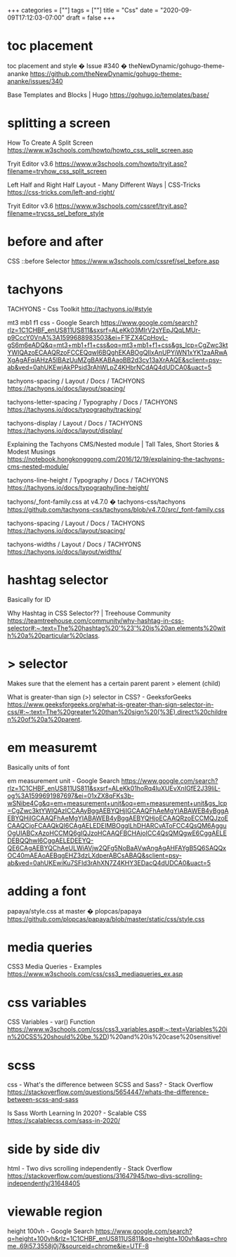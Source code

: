 +++
categories = [""]
tags = [""]
title = "Css"
date = "2020-09-09T17:12:03-07:00"
draft = false
+++

# toc placement

toc placement and style � Issue #340 � theNewDynamic/gohugo-theme-ananke
https://github.com/theNewDynamic/gohugo-theme-ananke/issues/340

Base Templates and Blocks | Hugo
https://gohugo.io/templates/base/

# splitting a screen

How To Create A Split Screen
https://www.w3schools.com/howto/howto_css_split_screen.asp

Tryit Editor v3.6
https://www.w3schools.com/howto/tryit.asp?filename=tryhow_css_split_screen

Left Half and Right Half Layout - Many Different Ways | CSS-Tricks
https://css-tricks.com/left-and-right/

Tryit Editor v3.6
https://www.w3schools.com/cssref/tryit.asp?filename=trycss_sel_before_style

# before and after

CSS ::before Selector
https://www.w3schools.com/cssref/sel_before.asp

# tachyons

TACHYONS - Css Toolkit
http://tachyons.io/#style

mt3 mb1 f1 css - Google Search
https://www.google.com/search?rlz=1C1CHBF_enUS811US811&sxsrf=ALeKk03MIrV2sYEpJQqLMUr-p9CccY0VnA%3A1599688983503&ei=F1FZX4CpHovL-gS6m6eADQ&q=mt3+mb1+f1+css&oq=mt3+mb1+f1+css&gs_lcp=CgZwc3ktYWIQAzoECAAQRzoFCCEQqwI6BQghEKABOgQIIxAnUPYiWN1xYK1zaARwAXgAgAFqiAHzA5IBAzUuMZgBAKABAaoBB2d3cy13aXrAAQE&sclient=psy-ab&ved=0ahUKEwjAkPPsid3rAhWLpZ4KHbrNCdAQ4dUDCA0&uact=5

tachyons-spacing / Layout / Docs / TACHYONS
https://tachyons.io/docs/layout/spacing/

tachyons-letter-spacing / Typography / Docs / TACHYONS
https://tachyons.io/docs/typography/tracking/

tachyons-display / Layout / Docs / TACHYONS
https://tachyons.io/docs/layout/display/

Explaining the Tachyons CMS/Nested module | Tall Tales, Short Stories & Modest Musings
https://notebook.hongkonggong.com/2016/12/19/explaining-the-tachyons-cms-nested-module/

tachyons-line-height / Typography / Docs / TACHYONS
https://tachyons.io/docs/typography/line-height/

tachyons/_font-family.css at v4.7.0 � tachyons-css/tachyons
https://github.com/tachyons-css/tachyons/blob/v4.7.0/src/_font-family.css

tachyons-spacing / Layout / Docs / TACHYONS
https://tachyons.io/docs/layout/spacing/

tachyons-widths / Layout / Docs / TACHYONS
https://tachyons.io/docs/layout/widths/

# hashtag selector

Basically for ID

Why Hashtag in CSS Selector?? | Treehouse Community
https://teamtreehouse.com/community/why-hashtag-in-css-selector#:~:text=The%20hashtag%20'%23'%20is%20an,elements%20with%20a%20particular%20class.

# > selector

Makes sure that the element has a certain parent
parent > element (child) 

What is greater-than sign (>) selector in CSS? - GeeksforGeeks
https://www.geeksforgeeks.org/what-is-greater-than-sign-selector-in-css/#:~:text=The%20greater%20than%20sign%20(%3E),direct%20children%20of%20a%20parent.

# em measuremt

Basically units of font

em measurement unit - Google Search
https://www.google.com/search?rlz=1C1CHBF_enUS811US811&sxsrf=ALeKk01hoRq4luXUEvXnIGfE2J39liL-og%3A1599691987697&ei=01xZX8qFKs3b-wSNibe4Cg&q=em+measurement+unit&oq=em+measurement+unit&gs_lcp=CgZwc3ktYWIQAzICCAAyBggAEBYQHjIGCAAQFhAeMgYIABAWEB4yBggAEBYQHjIGCAAQFhAeMgYIABAWEB4yBggAEBYQHjoECAAQRzoECCMQJzoECAAQCjoFCAAQkQI6CAgAELEDEIMBOggILhDHARCvAToFCC4QsQM6AgguOgUIABCxAzoHCCMQ6gIQJzoHCAAQFBCHAjoICC4QsQMQgwE6CggAELEDEBQQhwI6CggAELEDEEYQ-QE6CAgAEBYQChAeULWiAVjw2QFg5NoBaAVwAngAgAHFAYgB5Q6SAQQxOC40mAEAoAEBqgEHZ3dzLXdperABCsABAQ&sclient=psy-ab&ved=0ahUKEwiKu7SFld3rAhXN7Z4KHY3EDacQ4dUDCA0&uact=5

# adding a font

papaya/style.css at master � plopcas/papaya
https://github.com/plopcas/papaya/blob/master/static/css/style.css

# media queries

CSS3 Media Queries - Examples
https://www.w3schools.com/css/css3_mediaqueries_ex.asp

# css variables
CSS Variables - var() Function
https://www.w3schools.com/css/css3_variables.asp#:~:text=Variables%20in%20CSS%20should%20be,%2D)%20and%20is%20case%20sensitive!

# scss
css - What's the difference between SCSS and Sass? - Stack Overflow
https://stackoverflow.com/questions/5654447/whats-the-difference-between-scss-and-sass

Is Sass Worth Learning In 2020? - Scalable CSS
https://scalablecss.com/sass-in-2020/

# side by side div

html - Two divs scrolling independently - Stack Overflow
https://stackoverflow.com/questions/31647945/two-divs-scrolling-independently/31648405

# viewable region

height 100vh - Google Search
https://www.google.com/search?q=height+100vh&rlz=1C1CHBF_enUS811US811&oq=height+100vh&aqs=chrome..69i57.3558j0j7&sourceid=chrome&ie=UTF-8
